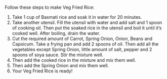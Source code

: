Follow these steps to make Veg Fried Rice:
1.	Take 1 cup of Basmati rice and soak it in water for 20 minutes.
2.	Take another utensil. Fill the utensil with water and add salt and 1 spoon of cooking oil. Then put the soaked rice in the utensil and boil it until it’s cooked well. After boiling, drain the water.
3.	Cut the required amount of Carrot, Spring Onion, Onion, Beans and Capsicum. Take a frying pan and add 2 spoons of oil. Then add all the vegetables except Spring Onion, little amount of salt, pepper and 2 spoons of soya sauce. Stir the mixture well.
4.	Then add the cooked rice in the mixture and mix them well.
5.	Then add the Spring Onion and mix them well.
6.	Your Veg Fried Rice is ready!
